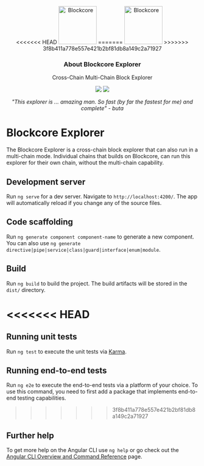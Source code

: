 <p align="center">
  <p align="center">
<<<<<<< HEAD
    <img src="https://avatars3.githubcoincontent.com/u/53176002?s=200&v=4" height="100" alt="Blockcore" />
=======
    <img src="https://avatars3.githubusercontent.com/u/53176002?s=200&v=4" height="100" alt="Blockcore" />
>>>>>>> 3f8b411a778e557e421b2bf81db8a149c2a71927
  </p>
  <h3 align="center">
    About Blockcore Explorer
  </h3>
  <p align="center">
    Cross-Chain Multi-Chain Block Explorer
  </p>
  <p align="center">
      <a href="https://github.com/seniorblockchain/blockcore-explorer2/actions"><img src="https://github.com/seniorblockchain/blockcore-explorer2/workflows/Build%20and%20Release%20Binaries/badge.svg" /></a>
      <a href="https://github.com/seniorblockchain/blockcore-explorer2/actions"><img src="https://github.com/seniorblockchain/blockcore-explorer2/workflows/Build%20and%20Release%20Docker%20Image/badge.svg" /></a>
  </p>
  <p align="center"><em>"This explorer is ... amazing man. So fast (by far the fastest for me) and complete" - buta</em></p>
</p>

# Blockcore Explorer

The Blockcore Explorer is a cross-chain block explorer that can also run in a multi-chain mode. Individual chains that builds on Blockcore, can run this explorer for their own chain, without the multi-chain capability.


## Development server

Run `ng serve` for a dev server. Navigate to `http://localhost:4200/`. The app will automatically reload if you change any of the source files.

## Code scaffolding

Run `ng generate component component-name` to generate a new component. You can also use `ng generate directive|pipe|service|class|guard|interface|enum|module`.

## Build

Run `ng build` to build the project. The build artifacts will be stored in the `dist/` directory.

<<<<<<< HEAD
=======
## Running unit tests

Run `ng test` to execute the unit tests via [Karma](https://karma-runner.github.io).

## Running end-to-end tests

Run `ng e2e` to execute the end-to-end tests via a platform of your choice.  To use this command, you need to first add a package that implements end-to-end testing capabilities.

>>>>>>> 3f8b411a778e557e421b2bf81db8a149c2a71927
## Further help

To get more help on the Angular CLI use `ng help` or go check out the [Angular CLI Overview and Command Reference](https://angular.io/cli) page.
